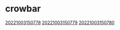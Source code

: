 # crowbar
[20221003150778](/zet/20221003150778/README.md)
[20221003150779](/zet/20221003150779/README.md)
[20221003150780](/zet/20221003150780/README.md)

